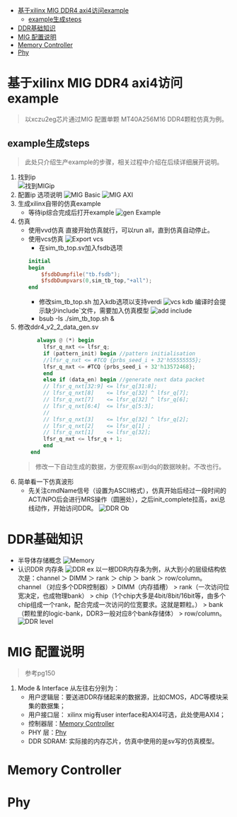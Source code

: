 <!-- TOC -->

- [基于xilinx MIG DDR4 axi4访问example](#基于xilinx-mig-ddr4-axi4访问example)
    - [example生成steps](#example生成steps)
- [DDR基础知识](#ddr基础知识)
- [MIG 配置说明](#mig-配置说明)
- [Memory Controller](#memory-controller)
- [Phy](#phy)

<!-- /TOC -->
# 基于xilinx MIG DDR4 axi4访问example  
> 以xczu2eg芯片通过MIG 配置单颗 MT40A256M16 DDR4颗粒仿真为例。  
## example生成steps  
> 此处只介绍生产example的步骤，相关过程中介绍在后续详细展开说明。

1. 找到ip  
    ![找到MIGip](image-2.png)        
2. 配置ip
选项说明
    ![MIG Basic](image-3.png)
    ![MIG AXI](image-4.png)
3. 生成xilinx自带的仿真example
    - 等待ip综合完成后打开example
        ![gen Example](image-5.png)
4. 仿真
    - 使用vvd仿真
      直接开始仿真就行，可以run all，直到仿真自动停止。
    - 使用vcs仿真
        ![Export vcs](image-6.png)
        - 在sim_tb_top.sv加入fsdb选项
        ```verilog
        initial
        begin
            $fsdbDumpfile("tb.fsdb");
            $fsdbDumpvars(0,sim_tb_top,"+all");
        end
        ```
        - 修改sim_tb_top.sh
            加入kdb选项以支持verdi
            ![vcs kdb](image-7.png)
            编译时会提示缺少include`文件，需要加入仿真模型
            ![add include](image-8.png)
        - bsub -Is ./sim_tb_top.sh &
5. 修改ddr4_v2_2_data_gen.sv
    ```verilog
          always @ (*) begin
            lfsr_q_nxt <= lfsr_q;
            if (pattern_init) begin //pattern initialisation
            //lfsr_q_nxt <= #TCQ {prbs_seed_i + 32'h55555555};
            lfsr_q_nxt <= #TCQ {prbs_seed_i + 32'h13572468};
            end
            else if (data_en) begin //generate next data packet
            // lfsr_q_nxt[32:9] <= lfsr_q[31:8];
            // lfsr_q_nxt[8]    <= lfsr_q[32] ^ lfsr_q[7];
            // lfsr_q_nxt[7]    <= lfsr_q[32] ^ lfsr_q[6];
            // lfsr_q_nxt[6:4]  <= lfsr_q[5:3];
            // 
            // lfsr_q_nxt[3]    <= lfsr_q[32] ^ lfsr_q[2];
            // lfsr_q_nxt[2]    <= lfsr_q[1] ;
            // lfsr_q_nxt[1]    <= lfsr_q[32];
            lfsr_q_nxt <= lfsr_q + 1;
            end
        end
    ```
    > 修改一下自动生成的数据，方便观察axi到dq的数据映射。不改也行。
6. 简单看一下仿真波形
    - 先关注cmdName信号（设置为ASCII格式），仿真开始后经过一段时间的ACT/NPO后会进行MRS操作（圆圈处），之后init_complete拉高，axi总线动作，开始访问DDR。
        ![DDR Ob](image-9.png)
# DDR基础知识
- 半导体存储概念
    ![Memory](image-10.png)
- 认识DDR 内存条
    ![DDR ex](image-11.png)
    以一根DDR内存条为例，从大到小的层级结构依次是：channel ＞ DIMM ＞ rank ＞ chip ＞ bank ＞ row/column。
    channel （对应多个DDR控制器）> DIMM（内存插槽） > rank（一次访问位宽决定，也成物理bank） > chip（1个chip大多是4bit/8bit/16bit等，由多个chip组成一个rank，配合完成一次访问的位宽要求。这就是颗粒。） > bank（颗粒里的logic-bank，DDR3一般对应8个bank存储体） > row/column。
    ![DDR level](image-12.png)
# MIG 配置说明
> 参考pg150
1. Mode & Interface
    从左往右分别为：
    - 用户逻辑层：要送进DDR存储起来的数据源，比如CMOS，ADC等模块采集的数据集；
    - 用户接口层： xilinx mig有user interface和AXI4可选，此处使用AXI4；
    - 控制器层：[Memory Controller](#memory-controller)
    - PHY 层：[Phy](#phy)
    - DDR SDRAM: 实际接的内存芯片，仿真中使用的是sv写的仿真模型。
# Memory Controller    

# Phy
